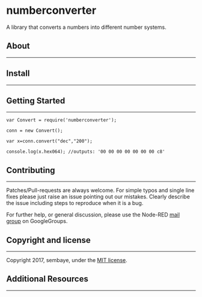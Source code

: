 # numberconverter

A library that converts a numbers into different number systems.


## About
-----------


## Install
-----------



## Getting Started
-----------

    var Convert = require('numberconverter');

    conn = new Convert();

    var x=conn.convert("dec","200");

    console.log(x.hex064); //outputs: '00 00 00 00 00 00 00 c8'


## Contributing
-----------
Patches/Pull-requests are always welcome. For simple typos and single line fixes please just raise an issue pointing out our mistakes. Clearly describe the issue including steps to reproduce when it is a bug.

For further help, or general discussion, please use the
Node-RED [mail group](https://groups.google.com/forum/#!forum/node-red) on GoogleGroups.


## Copyright and license
-----------
Copyright 2017, sembaye, under the [MIT license](LICENSE).


## Additional Resources
-----------



